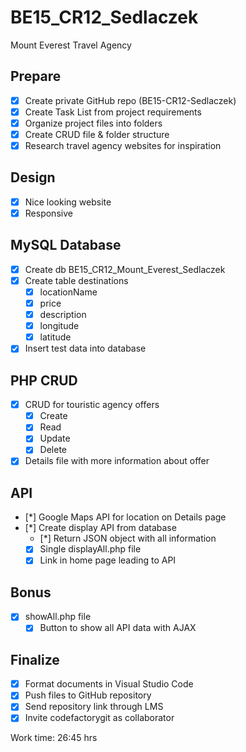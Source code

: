 # BE15_CR12_Sedlaczek
Mount Everest Travel Agency

## Prepare
- [x] Create private GitHub repo (BE15-CR12-Sedlaczek)
- [x] Create Task List from project requirements
- [x] Organize project files into folders
- [x] Create CRUD file & folder structure
- [x] Research travel agency websites for inspiration

## Design
- [x] Nice looking website
- [x] Responsive

## MySQL Database 
- [x] Create db BE15_CR12_Mount_Everest_Sedlaczek
- [x] Create table destinations
  - [x] locationName
  - [x] price 
  - [x] description
  - [x] longitude
  - [x] latitude
- [x] Insert test data into database

## PHP CRUD
- [x] CRUD for touristic agency offers
  - [x] Create
  - [x] Read
  - [x] Update
  - [x] Delete
- [x] Details file with more information about offer

## API
- [*] Google Maps API for location on Details page
- [*] Create display API from database
  - [*] Return JSON object with all information
  - [x] Single displayAll.php file
  - [x] Link in home page leading to API

## Bonus
- [x] showAll.php file
  - [x] Button to show all API data with AJAX

## Finalize
- [x] Format documents in Visual Studio Code
- [x] Push files to GitHub repository
- [x] Send repository link through LMS
- [x] Invite codefactorygit as collaborator

Work time: 26:45 hrs